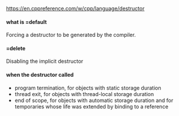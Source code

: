 https://en.cppreference.com/w/cpp/language/destructor
#### what is =default 
Forcing a destructor to be generated by the compiler.

#### =delete
Disabling the implicit destructor

#### when the destructor called
* program termination, for objects with static storage duration
* thread exit, for objects with thread-local storage duration
* end of scope, for objects with automatic storage duration and for temporaries whose life was extended by binding to a reference
